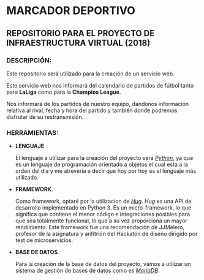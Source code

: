# MARCADOR DEPORTIVO 

## REPOSITORIO PARA EL PROYECTO DE INFRAESTRUCTURA VIRTUAL (2018)

### DESCRIPCIÓN:

   Este repositorio será utilizado para la creación de un servicio web.

   Este servicio web nos informará del calendario de partidos de fútbol tanto para **LaLiga** como para la **Champios League**.

   Nos informará de los partidos de nuestro equipo, dandonos información relativa al rival, fecha y hora del partido y también donde podremos disfrutar de su restransmisión. 


### HERRAMIENTAS:

- **LENGUAJE** .

    El lenguaje a utilizar para la creación del proyecto sera [*Python*](https://www.python.org/), ya que es un lenguaje de programación orientado a objetos el cual está a la orden del dia y me atreveria a decir que hoy por hoy es el lenguaje más utilizado.


- **FRAMEWORK**.

    Como framework, optaré por la utilizacion de [*Hug*](http://www.hug.rest/). *Hug* es una API de desarrollo implementado en Python 3. Es un micro-framework, lo que significa que contiene el menor código e integraciones posibles para que sea totalmente funcional, lo que a su vez proporciona un mayor rendimiento. Este framework fue una recomendación de JJMelero, profesor de la asignatura y anfitrión del Hackatón de diseño dirigido por test de microservicios.


- **BASE DE DATOS**.

    Para la creación de la base de datos del proyecto, vamos a utilizar un sistema de gestión de bases de datos como es [*MariaDB*](https://mariadb.org/).